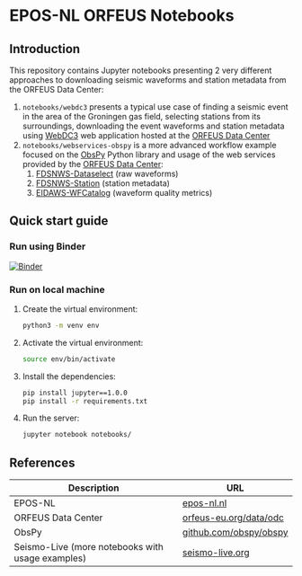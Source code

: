# EPOS-NL ORFEUS Notebooks

## Introduction

This repository contains Jupyter notebooks presenting 2 very different approaches
to downloading seismic waveforms and station metadata from the ORFEUS Data Center:

1. `notebooks/webdc3` presents a typical use case of finding a seismic event in the area of the Groningen gas field, selecting stations from its surroundings, downloading the event waveforms and station metadata using [WebDC3](http://orfeus-eu.org/webdc3/) web application hosted at the [ORFEUS Data Center](https://www.orfeus-eu.org/data/odc)
1. `notebooks/webservices-obspy` is a more advanced workflow example focused on the [ObsPy](https://github.com/obspy/obspy) Python library and usage of the web services provided by the [ORFEUS Data Center](https://www.orfeus-eu.org/data/odc):
    1. [FDSNWS-Dataselect](http://orfeus-eu.org/fdsnws/dataselect/1/) (raw waveforms)
    1. [FDSNWS-Station](http://orfeus-eu.org/fdsnws/station/1/) (station metadata)
    1. [EIDAWS-WFCatalog](http://www.orfeus-eu.org/eidaws/wfcatalog/1/) (waveform quality metrics)

## Quick start guide

### Run using Binder

[![Binder](https://mybinder.org/badge_logo.svg)](https://mybinder.org/v2/gh/EPOS-NL/eposnl-orfeus-notebooks/HEAD?filepath=notebooks%2F)

### Run on local machine

1. Create the virtual environment:

    ```bash
    python3 -m venv env
    ```

1. Activate the virtual environment:

    ```bash
    source env/bin/activate
    ```

1. Install the dependencies:

    ```bash
    pip install jupyter==1.0.0
    pip install -r requirements.txt
    ```

1. Run the server:

    ```bash
    jupyter notebook notebooks/
    ```

## References

|Description|URL|
|-|-|
|EPOS-NL|[epos-nl.nl](https://epos-nl.nl)|
|ORFEUS Data Center|[orfeus-eu.org/data/odc](https://www.orfeus-eu.org/data/odc)|
|ObsPy|[github.com/obspy/obspy](github.com/obspy/obspy)|
|Seismo-Live (more notebooks with usage examples)|[seismo-live.org](http://seismo-live.org)|
